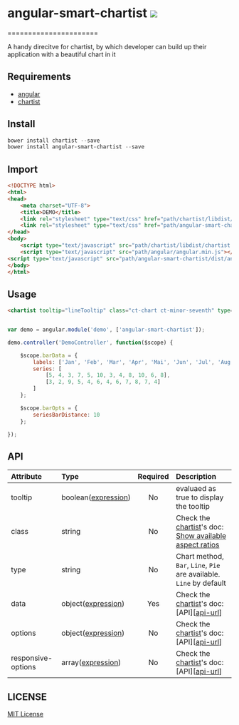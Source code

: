 # angular-smart-chartist ![](http://img.shields.io/badge/bower_module-v1.0.0-green.svg) #
======================

A handy direcitve for chartist, by which developer can build up their application with a beautiful chart in it


## Requirements ##

- [angular][angular-url]
- [chartist][chartist-url]


## Install ##

```powershell
bower install chartist --save
bower install angular-smart-chartist --save
```

## Import ##

```html
<!DOCTYPE html>
<html>
<head>
    <meta charset="UTF-8">
    <title>DEMO</title>
    <link rel="stylesheet" type="text/css" href="path/chartist/libdist/chartist.min.css">
    <link rel="stylesheet" type="text/css" href="path/angular-smart-chartist/dist/angular-smart-chartist.css">
</head>
<body>
    <script type="text/javascript" src="path/chartist/libdist/chartist.min..js"></script>
    <script type="text/javascript" src="path/angular/angular.min.js"></script>
<script type="text/javascript" src="path/angular-smart-chartist/dist/angular-smart-chartist.min.js"></script>
</body>
</html>
```



## Usage ##

```html
<chartist tooltip="lineTooltip" class="ct-chart ct-minor-seventh" type="Bar" data="barData" options="barOpts"></chartist>
```

```javascript

var demo = angular.module('demo', ['angular-smart-chartist']);

demo.controller('DemoController', function($scope) {

    $scope.barData = {
        labels: ['Jan', 'Feb', 'Mar', 'Apr', 'Mai', 'Jun', 'Jul', 'Aug', 'Sep', 'Oct', 'Nov', 'Dec'],
        series: [
            [5, 4, 3, 7, 5, 10, 3, 4, 8, 10, 6, 8],
            [3, 2, 9, 5, 4, 6, 4, 6, 7, 8, 7, 4]
        ]
    };

    $scope.barOpts = {
        seriesBarDistance: 10
    };

});
```

## API ##

| Attribute        | Type           | Required  | Description |
| :------------- |:-------------| :-----:| :-----|
| tooltip | boolean([expression]) | No | evaluaed as true to display the tooltip |
| class | string | No | Check the [chartist][chartist-url]'s doc: [Show available aspect ratios][css-url] |
| type | string | No | Chart method, `Bar`, `Line`, `Pie` are available. `Line` by default |
| data | object([expression]) | Yes | Check the [chartist][chartist-url]'s doc: [API][[api-url]] |
| options | object([expression]) | No | Check the [chartist][chartist-url]'s doc: [API][[api-url]] |
| responsive-options | array([expression]) | No | Check the [chartist][chartist-url]'s doc: [API][[api-url]] |


## LICENSE ##

[MIT License](https://raw.githubusercontent.com/leftstick/angular-smart-chartist/master/LICENSE)


[angular-url]: https://angularjs.org/
[chartist-url]: http://gionkunz.github.io/chartist-js/
[expression]: https://docs.angularjs.org/guide/expression
[css-url]: http://gionkunz.github.io/chartist-js/getting-started.html#container-aspect-ratio-classes
[api-url]: http://gionkunz.github.io/chartist-js/api-documentation.html